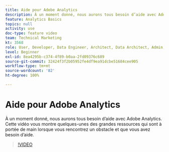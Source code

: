 ```yaml
---
title: Aide pour Adobe Analytics
description: À un moment donné, nous aurons tous besoin d’aide avec Adobe Analytics. Cette vidéo vous montre quelques-unes des grandes ressources qui sont à portée de main lorsque vous rencontrez un obstacle et que vous avez besoin d’aide.
feature: Analytics Basics
topics: null
activity: use
doc-type: feature video
team: Technical Marketing
kt: 3568
role: User, Developer, Data Engineer, Architect, Data Architect, Admin, Leader
level: Beginner
exl-id: 8ea4295b-c374-4f89-b0aa-2fd09376c689
source-git-commit: 32424f3f2b05952fe4df9ea91dcbe51684cee905
workflow-type: tm+mt
source-wordcount: '82'
ht-degree: 100%

---
```


# Aide pour Adobe Analytics

À un moment donné, nous aurons tous besoin d’aide avec Adobe Analytics. Cette vidéo vous montre quelques-unes des grandes ressources qui sont à portée de main lorsque vous rencontrez un obstacle et que vous avez besoin d’aide.

>[!VIDEO](https://video.tv.adobe.com/v/28753/?quality=12)
